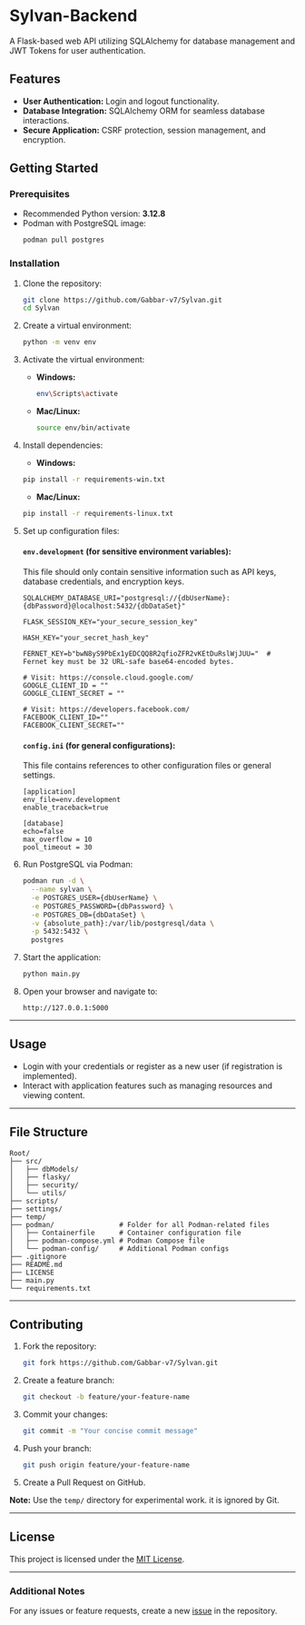 # Sylvan-Backend

A Flask-based web API utilizing SQLAlchemy for database management and JWT Tokens for user authentication.

## Features

- **User Authentication:** Login and logout functionality.
- **Database Integration:** SQLAlchemy ORM for seamless database interactions.
- **Secure Application:** CSRF protection, session management, and encryption.

## Getting Started

### Prerequisites

- Recommended Python version: **3.12.8**
- Podman with PostgreSQL image:
  ```bash
  podman pull postgres
  ```

### Installation

1. Clone the repository:

   ```bash
   git clone https://github.com/Gabbar-v7/Sylvan.git
   cd Sylvan
   ```

2. Create a virtual environment:

   ```bash
   python -m venv env
   ```

3. Activate the virtual environment:

   - **Windows:**
     ```bash
     env\Scripts\activate
     ```
   - **Mac/Linux:**
     ```bash
     source env/bin/activate
     ```

4. Install dependencies:

   - **Windows:**

   ```bash
   pip install -r requirements-win.txt
   ```

   - **Mac/Linux:**

   ```bash
   pip install -r requirements-linux.txt
   ```

5. Set up configuration files:

   #### `env.development` (for sensitive environment variables):

   This file should only contain sensitive information such as API keys, database credentials, and encryption keys.

   ```plaintext
   SQLALCHEMY_DATABASE_URI="postgresql://{dbUserName}:{dbPassword}@localhost:5432/{dbDataSet}"

   FLASK_SESSION_KEY="your_secure_session_key"

   HASH_KEY="your_secret_hash_key"

   FERNET_KEY=b"bwN8yS9PbEx1yEDCQQ8R2qfioZFR2vKEtDuRslWjJUU="  # Fernet key must be 32 URL-safe base64-encoded bytes.

   # Visit: https://console.cloud.google.com/
   GOOGLE_CLIENT_ID = ""
   GOOGLE_CLIENT_SECRET = ""

   # Visit: https://developers.facebook.com/
   FACEBOOK_CLIENT_ID=""
   FACEBOOK_CLIENT_SECRET=""
   ```

   #### `config.ini` (for general configurations):

   This file contains references to other configuration files or general settings.

   ```plaintext
   [application]
   env_file=env.development
   enable_traceback=true

   [database]
   echo=false
   max_overflow = 10
   pool_timeout = 30
   ```

6. Run PostgreSQL via Podman:

   ```bash
   podman run -d \
     --name sylvan \
     -e POSTGRES_USER={dbUserName} \
     -e POSTGRES_PASSWORD={dbPassword} \
     -e POSTGRES_DB={dbDataSet} \
     -v {absolute_path}:/var/lib/postgresql/data \
     -p 5432:5432 \
     postgres
   ```

7. Start the application:

   ```bash
   python main.py
   ```

8. Open your browser and navigate to:
   ```
   http://127.0.0.1:5000
   ```

---

## Usage

- Login with your credentials or register as a new user (if registration is implemented).
- Interact with application features such as managing resources and viewing content.

---

## File Structure

```
Root/
├── src/
│   ├── dbModels/
│   ├── flasky/
│   ├── security/
│   └── utils/
├── scripts/
├── settings/
├── temp/
├── podman/                # Folder for all Podman-related files
│   ├── Containerfile      # Container configuration file
│   ├── podman-compose.yml # Podman Compose file
│   └── podman-config/     # Additional Podman configs
├── .gitignore
├── README.md
├── LICENSE
├── main.py
└── requirements.txt
```

---

## Contributing

1. Fork the repository:

   ```bash
   git fork https://github.com/Gabbar-v7/Sylvan.git
   ```

2. Create a feature branch:

   ```bash
   git checkout -b feature/your-feature-name
   ```

3. Commit your changes:

   ```bash
   git commit -m "Your concise commit message"
   ```

4. Push your branch:

   ```bash
   git push origin feature/your-feature-name
   ```

5. Create a Pull Request on GitHub.

**Note:** Use the `temp/` directory for experimental work. it is ignored by Git.

---

## License

This project is licensed under the [MIT License](LICENSE).

---

### Additional Notes

For any issues or feature requests, create a new [issue](https://github.com/Gabbar-v7/Sylvan/issues) in the repository.
